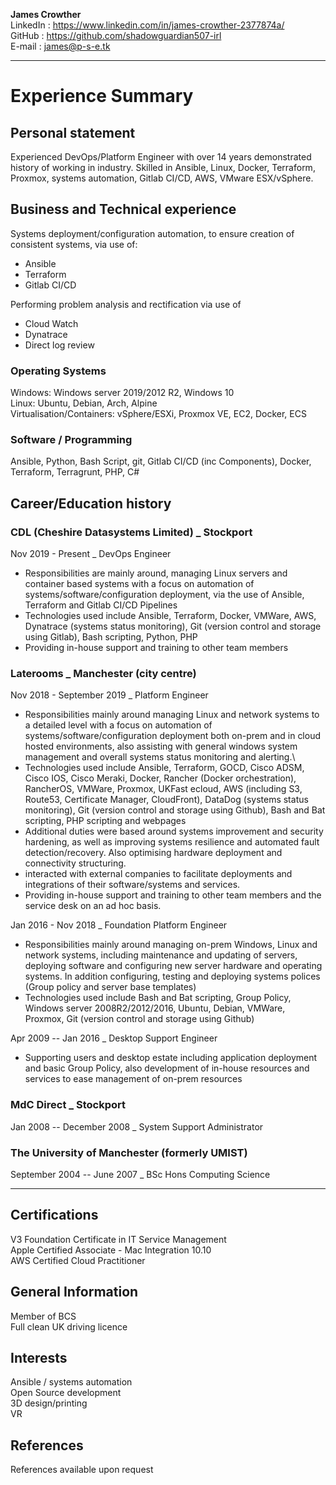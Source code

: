 **James Crowther**\
LinkedIn : <https://www.linkedin.com/in/james-crowther-2377874a/>\
GitHub : <https://github.com/shadowguardian507-irl>\
E-mail : <james@p-s-e.tk>

------------------------------------------------------------------------

# Experience Summary

## Personal statement

Experienced DevOps/Platform Engineer with over 14 years demonstrated
history of working in industry. Skilled in Ansible, Linux, Docker,
Terraform, Proxmox, systems automation, Gitlab CI/CD, AWS, VMware
ESX/vSphere.

## Business and Technical experience

Systems deployment/configuration automation, to ensure creation of
consistent systems, via use of:

-   Ansible
-   Terraform
-   Gitlab CI/CD

Performing problem analysis and rectification via use of

-   Cloud Watch
-   Dynatrace
-   Direct log review

### Operating Systems

Windows: Windows server 2019/2012 R2, Windows 10\
Linux: Ubuntu, Debian, Arch, Alpine\
Virtualisation/Containers: vSphere/ESXi, Proxmox VE, EC2, Docker, ECS

### Software / Programming

Ansible, Python, Bash Script, git, Gitlab CI/CD (inc Components),
Docker, Terraform, Terragrunt, PHP, C#



## Career/Education history

### CDL (Cheshire Datasystems Limited) \_ Stockport

Nov 2019 - Present \_ DevOps Engineer

-   Responsibilities are mainly around, managing Linux servers and
    container based systems with a focus on automation of
    systems/software/configuration deployment, via the use of Ansible,
    Terraform and Gitlab CI/CD Pipelines
-   Technologies used include Ansible, Terraform, Docker, VMWare, AWS,
    Dynatrace (systems status monitoring), Git (version control and
    storage using Gitlab), Bash scripting, Python, PHP
-   Providing in-house support and training to other team members

### Laterooms \_ Manchester (city centre)

Nov 2018 - September 2019 \_ Platform Engineer

-   Responsibilities mainly around managing Linux and network systems to
    a detailed level with a focus on automation of
    systems/software/configuration deployment both on-prem and in cloud
    hosted environments, also assisting with general windows system
    management and overall systems status monitoring and alerting.\
-   Technologies used include Ansible, Terraform, GOCD, Cisco ADSM,
    Cisco IOS, Cisco Meraki, Docker, Rancher (Docker orchestration),
    RancherOS, VMWare, Proxmox, UKFast ecloud, AWS (including S3,
    Route53, Certificate Manager, CloudFront), DataDog (systems status
    monitoring), Git (version control and storage using Github), Bash
    and Bat scripting, PHP scripting and webpages
-   Additional duties were based around systems improvement and security
    hardening, as well as improving systems resilience and automated
    fault detection/recovery. Also optimising hardware deployment and
    connectivity structuring.
-   interacted with external companies to facilitate deployments and
    integrations of their software/systems and services.
-   Providing in-house support and training to other team members and
    the service desk on an ad hoc basis.



Jan 2016 - Nov 2018 \_ Foundation Platform Engineer

-   Responsibilities mainly around managing on-prem Windows, Linux and
    network systems, including maintenance and updating of servers,
    deploying software and configuring new server hardware and operating
    systems. In addition configuring, testing and deploying systems
    polices (Group policy and server base templates)
-   Technologies used include Bash and Bat scripting, Group Policy,
    Windows server 2008R2/2012/2016, Ubuntu, Debian, VMWare, Proxmox,
    Git (version control and storage using Github)

Apr 2009 -- Jan 2016 \_ Desktop Support Engineer

-   Supporting users and desktop estate including application deployment
    and basic Group Policy, also development of in-house resources and
    services to ease management of on-prem resources

### MdC Direct \_ Stockport

Jan 2008 -- December 2008 \_ System Support Administrator

### The University of Manchester (formerly UMIST)

September 2004 -- June 2007 \_ BSc Hons Computing Science

------------------------------------------------------------------------

## Certifications

V3 Foundation Certificate in IT Service Management\
Apple Certified Associate - Mac Integration 10.10\
AWS Certified Cloud Practitioner

## General Information

Member of BCS\
Full clean UK driving licence

## Interests

Ansible / systems automation\
Open Source development\
3D design/printing\
VR

## References

References available upon request
